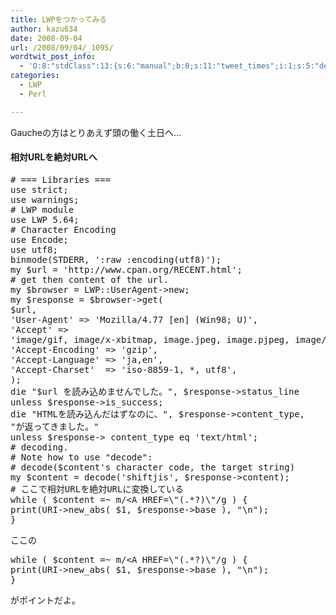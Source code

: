 ```yaml
---
title: LWPをつかってみる
author: kazu634
date: 2008-09-04
url: /2008/09/04/_1095/
wordtwit_post_info:
  - 'O:8:"stdClass":13:{s:6:"manual";b:0;s:11:"tweet_times";i:1;s:5:"delay";i:0;s:7:"enabled";i:1;s:10:"separation";s:2:"60";s:7:"version";s:3:"3.7";s:14:"tweet_template";b:0;s:6:"status";i:2;s:6:"result";a:0:{}s:13:"tweet_counter";i:2;s:13:"tweet_log_ids";a:1:{i:0;i:4255;}s:9:"hash_tags";a:0:{}s:8:"accounts";a:1:{i:0;s:7:"kazu634";}}'
categories:
  - LWP
  - Perl

---
```

<div class="section">
<p>
    Gaucheの方はとりあえず頭の働く土日へ…
</p>
  
<h4>
    相対URLを絶対URLへ
</h4>
  
<pre class="syntax-highlight">
<span class="synComment"># === Libraries ===</span>
<span class="synStatement">use strict</span>;
<span class="synStatement">use warnings</span>;
<span class="synComment"># LWP module</span>
<span class="synStatement">use </span>LWP <span class="synConstant">5.64</span>;
<span class="synComment"># Character Encoding</span>
<span class="synStatement">use </span>Encode;
<span class="synStatement">use utf8</span>;
<span class="synStatement">binmode</span>(<span class="synIdentifier">STDERR</span>, <span class="synConstant">':raw :encoding(utf8)'</span>);
<span class="synStatement">my</span> <span class="synIdentifier">$url</span> = <span class="synConstant">'http://www.cpan.org/RECENT.html'</span>;
<span class="synComment"># get then content of the url.</span>
<span class="synStatement">my</span> <span class="synIdentifier">$browser</span> = LWP::UserAgent-&#62;<span class="synStatement">new</span>;
<span class="synStatement">my</span> <span class="synIdentifier">$response</span> = <span class="synIdentifier">$browser</span>-&#62;get(
<span class="synIdentifier">$url</span>,
<span class="synConstant">'User-Agent'</span> =&#62; <span class="synConstant">'Mozilla/4.77 [en] (Win98; U)'</span>,
<span class="synConstant">'Accept'</span> =&#62;
<span class="synConstant">'image/gif, image/x-xbitmap, image.jpeg, image.pjpeg, image/png, */*'</span>,
<span class="synConstant">'Accept-Encoding'</span> =&#62; <span class="synConstant">'gzip'</span>,
<span class="synConstant">'Accept-Language'</span> =&#62; <span class="synConstant">'ja,en'</span>,
<span class="synConstant">'Accept-Charset'</span>  =&#62; <span class="synConstant">'iso-8859-1, *, utf8'</span>,
);
<span class="synStatement">die</span> <span class="synConstant">&#34;</span><span class="synIdentifier">$url</span><span class="synConstant"> を読み込めませんでした。&#34;</span>, <span class="synIdentifier">$response</span>-&#62;status_line
<span class="synStatement">unless</span> <span class="synIdentifier">$response</span>-&#62;is_success;
<span class="synStatement">die</span> <span class="synConstant">&#34;HTMLを読み込んだはずなのに、&#34;</span>, <span class="synIdentifier">$response</span>-&#62;content_type,
<span class="synConstant">&#34;が返ってきました。&#34;</span>
<span class="synStatement">unless</span> <span class="synIdentifier">$response</span>-&#62; content_type <span class="synStatement">eq</span> <span class="synConstant">'text/html'</span>;
<span class="synComment"># decoding.</span>
<span class="synComment"># Note how to use &#34;decode&#34;:</span>
<span class="synComment"># decode($content's character code, the target string)</span>
<span class="synStatement">my</span> <span class="synIdentifier">$content</span> = decode(<span class="synConstant">'shiftjis'</span>, <span class="synIdentifier">$response</span>-&#62;content);
<span class="synComment"># ここで相対URLを絶対URLに変換している</span>
<span class="synStatement">while</span> ( <span class="synIdentifier">$content</span> =~ <span class="synStatement">m/</span><span class="synConstant">&#60;A HREF=</span><span class="synSpecial">\&#34;(.*?)\&#34;</span><span class="synStatement">/g</span> ) {
<span class="synStatement">print</span>(<span class="synIdentifier">URI</span>-&#62;new_abs( <span class="synIdentifier">$1</span>, <span class="synIdentifier">$response</span>-&#62;base ), <span class="synConstant">&#34;</span><span class="synSpecial">\n</span><span class="synConstant">&#34;</span>);
}
</pre>
  
<p>
    ここの
</p>
  
<pre class="syntax-highlight">
<span class="synStatement">while</span> ( <span class="synIdentifier">$content</span> =~ <span class="synStatement">m/</span><span class="synConstant">&#60;A HREF=</span><span class="synSpecial">\&#34;(.*?)\&#34;</span><span class="synStatement">/g</span> ) {
<span class="synStatement">print</span>(<span class="synIdentifier">URI</span>-&#62;new_abs( <span class="synIdentifier">$1</span>, <span class="synIdentifier">$response</span>-&#62;base ), <span class="synConstant">&#34;</span><span class="synSpecial">\n</span><span class="synConstant">&#34;</span>);
}
</pre>
  
<p>
    がポイントだよ。
</p>
</div>